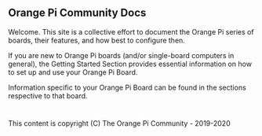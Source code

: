 ## Orange Pi Community Docs
Welcome. This site is a collective effort to document the Orange Pi series of boards, their features, and how best to configure then.

If you are new to Orange Pi boards (and/or single-board computers in general), the Getting Started Section provides essential information on how to set up and use your Orange Pi Board.

Information specific to your Orange Pi Board can be found in the  sections respective to that board.

#
This content is copyright (C) The Orange Pi Community - 2019-2020

#

